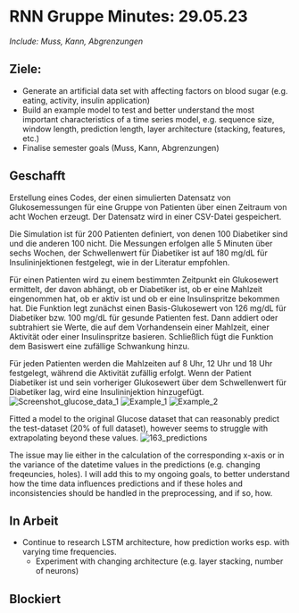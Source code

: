 # RNN Gruppe Minutes: 29.05.23

*Include: Muss, Kann, Abgrenzungen*

## Ziele:

* Generate an artificial data set with affecting factors on blood sugar (e.g. eating, activity, insulin application)
* Build an example model to test and better understand the most important characteristics of a time series model, e.g. sequence size, window length, prediction length, layer architecture (stacking, features, etc.)
* Finalise semester goals (Muss, Kann, Abgrenzungen)

## Geschafft
Erstellung eines Codes, der einen simulierten Datensatz von Glukosemessungen für eine Gruppe von Patienten über einen Zeitraum von acht Wochen erzeugt. Der Datensatz wird in einer CSV-Datei gespeichert.

Die Simulation ist für 200 Patienten definiert, von denen 100 Diabetiker sind und die anderen 100 nicht. Die Messungen erfolgen alle 5 Minuten über sechs Wochen, der Schwellenwert für Diabetiker ist auf 180 mg/dL für Insulininjektionen festgelegt, wie in der Literatur empfohlen.

Für einen Patienten wird zu einem bestimmten Zeitpunkt ein Glukosewert ermittelt, der davon abhängt, ob er Diabetiker ist, ob er eine Mahlzeit eingenommen hat, ob er aktiv ist und ob er eine Insulinspritze bekommen hat. Die Funktion legt zunächst einen Basis-Glukosewert von 126 mg/dL für Diabetiker bzw. 100 mg/dL für gesunde Patienten fest. Dann addiert oder subtrahiert sie Werte, die auf dem Vorhandensein einer Mahlzeit, einer Aktivität oder einer Insulinspritze basieren. Schließlich fügt die Funktion dem Basiswert eine zufällige Schwankung hinzu.

Für jeden Patienten werden die Mahlzeiten auf 8 Uhr, 12 Uhr und 18 Uhr festgelegt, während die Aktivität zufällig erfolgt. Wenn der Patient Diabetiker ist und sein vorheriger Glukosewert über dem Schwellenwert für Diabetiker lag, wird eine Insulininjektion hinzugefügt.
![Screenshot_glucose_data_1](https://github.com/rachnewbi/Big-Data-LSTM/blob/main/Images/Screenshot_glucose_data_1.png)
![Example_1](https://github.com/rachnewbi/Big-Data-LSTM/blob/main/Images/example1.png)
![Example_2](https://github.com/rachnewbi/Big-Data-LSTM/blob/main/Images/example2.png)


Fitted a model to the original Glucose dataset that can reasonably predict the test-dataset (20% of full dataset), however seems to struggle with extrapolating beyond these values.
![163_predictions](https://github.com/rachnewbi/Big-Data-LSTM/blob/main/Images/163_predictions.png)

The issue may lie either in the calculation of the corresponding x-axis or in the variance of the datetime values in the predictions (e.g. changing freqeuncies, holes). I will add this to my ongoing goals, to better understand how the time data influences predictions and if these holes and inconsistencies should be handled in the preprocessing, and if so, how. 

## In Arbeit

* Continue to research LSTM architecture, how prediction works esp. with varying time frequencies. 
  * Experiment with changing architecture (e.g. layer stacking, number of neurons)

## Blockiert
